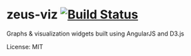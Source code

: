 # zeus-viz [![Build Status](https://travis-ci.org/zeusjs/viz.svg)](https://travis-ci.org/zeusjs/viz)
Graphs &amp; visualization widgets built using AngularJS and D3.js


License: MIT
